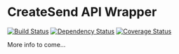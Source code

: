 # CreateSend API Wrapper

[![Build Status](https://travis-ci.org/nufyoot/createsend-node.png?branch=master)](https://travis-ci.org/nufyoot/createsend-node) [![Dependency Status](https://gemnasium.com/nufyoot/createsend-node.png)](https://gemnasium.com/nufyoot/createsend-node) [![Coverage Status](https://coveralls.io/repos/nufyoot/createsend-node/badge.png?branch=master)](https://coveralls.io/r/nufyoot/createsend-node?branch=master)

More info to come...